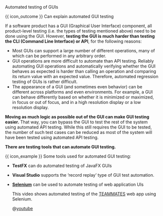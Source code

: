 <span id="title">Automated testing of GUIs</span>

<span id="prereqs"></span>

<span id="outcomes">{{ icon_outcome }} Can explain automated GUI testing</span>

<div id="body">

If a software product has a GUI (Graphical User Interface) component, all product-level testing (i.e. the types of testing mentioned above) need to be done using the GUI. However, **testing the GUI is much harder than testing the CLI (Command Line Interface) or API**, for the following reasons:

* Most GUIs can support a large number of different operations, many of which can be performed in any arbitrary order.
* GUI operations are more difficult to automate than API testing. Reliably automating GUI operations and automatically verifying whether the GUI behaves as expected is harder than calling an operation and comparing its return value with an expected value. Therefore, automated regression testing of GUIs is rather difficult.
* The appearance of a GUI (and sometimes even behavior) can be different across platforms and even environments. For example, a GUI can behave differently based on whether it is minimized or maximized, in focus or out of focus, and in a high resolution display or a low resolution display.

<pic src="{{baseUrl}}/testing/testAutomation/testingGuis/images/diagram.png" height="120" />
<p/>

**Moving as much logic as possible out of the GUI can make GUI testing easier.** That way, you can bypass the GUI to test the rest of the system using automated API testing. While this still requires the GUI to be tested, the number of such test cases can be reduced as most of the system will have been tested using automated API testing.

**There are testing tools that can automate GUI testing.**

<box>

{{ icon_example }} Some tools used for automated GUI testing:
* **TestFX** can do automated testing of JavaFX GUIs<br>
* **Visual Studio** supports the ‘record replay’ type of GUI test automation.
* [**Selenium**](http://seleniumhq.org/) can be used to automate testing of web application UIs<br>

  <panel type="seamless" header="{{ icon_video }} Demo video of automated testing of a web application" class="non-printable">

  This video shows automated testing of the [TEAMMATES](http://github.com/teammates/teammates) web app using Selenium.

  @[youtube](ihst69Zq1xM)

  </panel>


</box>

</div>

<div id="extras">

<include src="exercises.md" />

</div>
